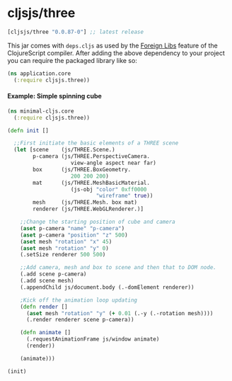 # cljsjs/three

[](dependency)
```clojure
[cljsjs/three "0.0.87-0"] ;; latest release
```
[](/dependency)

This jar comes with `deps.cljs` as used by the [Foreign Libs][flibs] feature
of the ClojureScript compiler. After adding the above dependency to your project
you can require the packaged library like so:

```clojure
(ns application.core
  (:require cljsjs.three))
```

[flibs]: https://github.com/clojure/clojurescript/wiki/Packaging-Foreign-Dependencies

#### Example: Simple spinning cube
```clojure
(ns minimal-cljs.core
  (:require cljsjs.three))

(defn init []

  ;;First initiate the basic elements of a THREE scene
  (let [scene    (js/THREE.Scene.)
        p-camera (js/THREE.PerspectiveCamera.
                    view-angle aspect near far)
        box      (js/THREE.BoxGeometry.
                    200 200 200)
        mat      (js/THREE.MeshBasicMaterial.
                    (js-obj "color" 0xff0000
                            "wireframe" true))
        mesh     (js/THREE.Mesh. box mat)
        renderer (js/THREE.WebGLRenderer.)]

    ;;Change the starting position of cube and camera
    (aset p-camera "name" "p-camera")
    (aset p-camera "position" "z" 500)
    (aset mesh "rotation" "x" 45)
    (aset mesh "rotation" "y" 0)
    (.setSize renderer 500 500)

    ;;Add camera, mesh and box to scene and then that to DOM node.
    (.add scene p-camera)
    (.add scene mesh)
    (.appendChild js/document.body (.-domElement renderer))

    ;Kick off the animation loop updating
    (defn render []
      (aset mesh "rotation" "y" (+ 0.01 (.-y (.-rotation mesh))))
      (.render renderer scene p-camera))

    (defn animate []
      (.requestAnimationFrame js/window animate)
      (render))

    (animate)))

(init)
```
